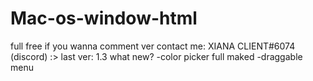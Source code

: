 # Mac-os-window-html
full free
if you wanna comment ver contact me: XIANA CLIENT#6074 (discord)
:>
last ver: 1.3
what new?
-color picker full maked
-draggable menu
